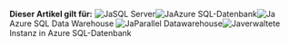 <Token>**Dieser Artikel gilt für:** ![Ja](media/yes.png)SQL Server![Ja](media/yes.png)Azure SQL-Datenbank![Ja](media/yes.png)Azure SQL Data Warehouse ![Ja](media/yes.png)Parallel Datawarehouse![Ja](media/yes.png)verwaltete Instanz in Azure SQL-Datenbank </Token>

